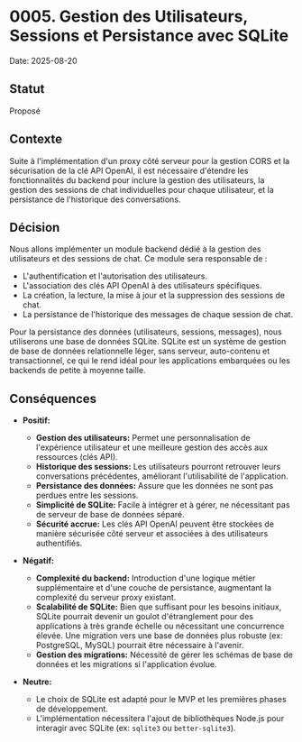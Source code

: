 # 0005. Gestion des Utilisateurs, Sessions et Persistance avec SQLite

Date: 2025-08-20

## Statut

Proposé

## Contexte

Suite à l'implémentation d'un proxy côté serveur pour la gestion CORS et la sécurisation de la clé API OpenAI, il est nécessaire d'étendre les fonctionnalités du backend pour inclure la gestion des utilisateurs, la gestion des sessions de chat individuelles pour chaque utilisateur, et la persistance de l'historique des conversations.

## Décision

Nous allons implémenter un module backend dédié à la gestion des utilisateurs et des sessions de chat. Ce module sera responsable de :
- L'authentification et l'autorisation des utilisateurs.
- L'association des clés API OpenAI à des utilisateurs spécifiques.
- La création, la lecture, la mise à jour et la suppression des sessions de chat.
- La persistance de l'historique des messages de chaque session de chat.

Pour la persistance des données (utilisateurs, sessions, messages), nous utiliserons une base de données SQLite. SQLite est un système de gestion de base de données relationnelle léger, sans serveur, auto-contenu et transactionnel, ce qui le rend idéal pour les applications embarquées ou les backends de petite à moyenne taille.

## Conséquences

*   **Positif:**
    *   **Gestion des utilisateurs:** Permet une personnalisation de l'expérience utilisateur et une meilleure gestion des accès aux ressources (clés API).
    *   **Historique des sessions:** Les utilisateurs pourront retrouver leurs conversations précédentes, améliorant l'utilisabilité de l'application.
    *   **Persistance des données:** Assure que les données ne sont pas perdues entre les sessions.
    *   **Simplicité de SQLite:** Facile à intégrer et à gérer, ne nécessitant pas de serveur de base de données séparé.
    *   **Sécurité accrue:** Les clés API OpenAI peuvent être stockées de manière sécurisée côté serveur et associées à des utilisateurs authentifiés.

*   **Négatif:**
    *   **Complexité du backend:** Introduction d'une logique métier supplémentaire et d'une couche de persistance, augmentant la complexité du serveur proxy existant.
    *   **Scalabilité de SQLite:** Bien que suffisant pour les besoins initiaux, SQLite pourrait devenir un goulot d'étranglement pour des applications à très grande échelle ou nécessitant une concurrence élevée. Une migration vers une base de données plus robuste (ex: PostgreSQL, MySQL) pourrait être nécessaire à l'avenir.
    *   **Gestion des migrations:** Nécessité de gérer les schémas de base de données et les migrations si l'application évolue.

*   **Neutre:**
    *   Le choix de SQLite est adapté pour le MVP et les premières phases de développement.
    *   L'implémentation nécessitera l'ajout de bibliothèques Node.js pour interagir avec SQLite (ex: `sqlite3` ou `better-sqlite3`).